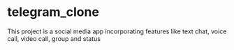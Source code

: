 # telegram_clone
This project is a social media app incorporating features like text chat, voice call, video call, group and status
